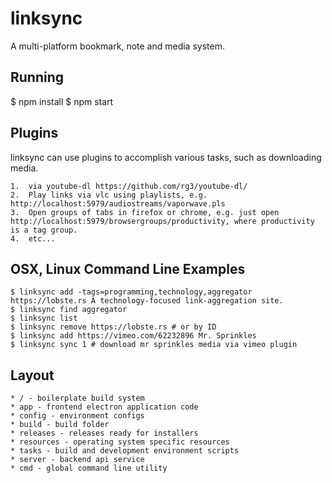 # linksync #

A multi-platform bookmark, note and media system.

## Running ##

  $ npm install
  $ npm start

## Plugins ##

linksync can use plugins to accomplish various tasks, such as downloading media.

	1.  via youtube-dl https://github.com/rg3/youtube-dl/
	2.  Play links via vlc using playlists, e.g. http://localhost:5979/audiostreams/vaporwave.pls
	3.  Open groups of tabs in firefox or chrome, e.g. just open http://localhost:5979/browsergroups/productivity, where productivity is a tag group.
	4.  etc...

## OSX, Linux Command Line Examples ##

	$ linksync add -tags=programming,technology,aggregator https://lobste.rs A technology-focused link-aggregation site.
	$ linksync find aggregator
	$ linksync list
	$ linksync remove https://lobste.rs # or by ID
	$ linksync add https://vimeo.com/62232896 Mr. Sprinkles
	$ linksync sync 1 # download mr sprinkles media via vimeo plugin

## Layout ##

	* / - boilerplate build system
	* app - frontend electron application code
	* config - environment configs
	* build - build folder
	* releases - releases ready for installers
	* resources - operating system specific resources
	* tasks - build and development environment scripts
	* server - backend api service
	* cmd - global command line utility
